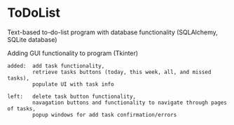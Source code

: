 # ToDoList
Text-based to-do-list program with database functionality (SQLAlchemy, SQLite database)

Adding GUI functionality to program (Tkinter)

    added:  add task functionality, 
            retrieve tasks buttons (today, this week, all, and missed tasks), 
            populate UI with task info
            
    left:   delete task button functionality,
            navagation buttons and functionality to navigate through pages of tasks, 
            popup windows for add task confirmation/errors
